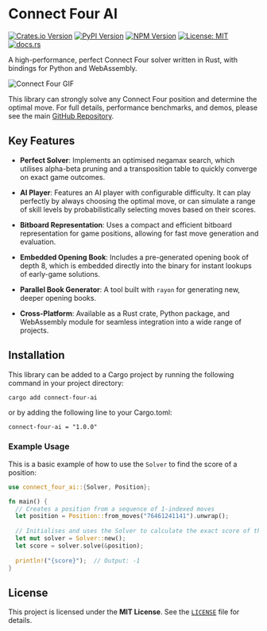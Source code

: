 # Connect Four AI

[![Crates.io Version](https://img.shields.io/crates/v/connect-four-ai)](https://crates.io/crates/connect-four-ai)
[![PyPI Version](https://img.shields.io/pypi/v/connect-four-ai)](https://pypi.org/project/connect-four-ai)
[![NPM Version](https://img.shields.io/npm/v/connect-four-ai-wasm)](https://www.npmjs.com/package/connect-four-ai-wasm)
[![License: MIT](https://img.shields.io/badge/License-MIT-yellow.svg)](https://github.com/benjaminrall/connect-four-ai/blob/main/LICENSE)
[![docs.rs](https://img.shields.io/docsrs/connect-four-ai)](https://docs.rs/connect-four-ai)

A high-performance, perfect Connect Four solver written in Rust, with bindings for Python and WebAssembly.

![Connect Four GIF](https://github.com/user-attachments/assets/bb7dff1f-3a27-4f0a-b6ab-b46f19df6fd6)

This library can strongly solve any Connect Four position and determine the optimal move.
For full details, performance benchmarks, and demos, please see the main 
[GitHub Repository](https://github.com/benjaminrall/connect-four-ai).

## Key Features

- **Perfect Solver**: Implements an optimised negamax search,
  which utilises alpha-beta pruning and a transposition table
  to quickly converge on exact game outcomes.

- **AI Player**: Features an AI player with configurable difficulty. It can play
  perfectly by always choosing the optimal move, or can simulate a range of
  skill levels by probabilistically selecting moves based on their scores.

- **Bitboard Representation**: Uses a compact and efficient bitboard representation for
  game positions, allowing for fast move generation and evaluation.

- **Embedded Opening Book**: Includes a pre-generated opening book of depth 8, which is
  embedded directly into the binary for instant lookups of early-game solutions.

- **Parallel Book Generator**: A tool built with `rayon` for generating new, deeper
  opening books.

- **Cross-Platform**: Available as a Rust crate, Python package, and WebAssembly module for
  seamless integration into a wide range of projects.

## Installation

This library can be added to a Cargo project by running the following command in your
project directory:

```shell
cargo add connect-four-ai
```

or by adding the following line to your Cargo.toml:

```shell
connect-four-ai = "1.0.0"
```

### Example Usage

This is a basic example of how to use the `Solver` to find the score of a position:

```rust
use connect_four_ai::{Solver, Position};

fn main() {
  // Creates a position from a sequence of 1-indexed moves
  let position = Position::from_moves("76461241141").unwrap();
  
  // Initialises and uses the Solver to calculate the exact score of the position
  let mut solver = Solver::new();
  let score = solver.solve(&position);
  
  println!("{score}");  // Output: -1
}
```

## License

This project is licensed under the **MIT License**. See the [`LICENSE`](https://github.com/benjaminrall/connect-four-ai/blob/main/LICENSE) file for details.
